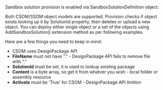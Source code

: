 
Sandbox solution provision is enabled via SandboxSolutionDefinition object.

Both CSOM/SSOM object models are supported. 
Provision checks if object exists looking up it by SolutionId property, then deletes or upload a new object. 
You can deploy either single object or a set of the objects using AddSandboxSolution() extension method as per following examples.

Here are a few things you need to keep in mind:

* CSOM uses DesignPackage API
* **FileName** must not have "." - DesignPackage API fails to remove file with "."
* **SolutionId** must be set, it is used to lookup existing package
* **Content** is a byte array, so get it from whatver you wish - local folder or assembly resource
* **Activate** must be 'True' for CSOM - DesignPackage API limition
